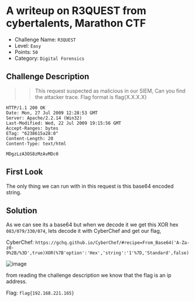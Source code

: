 # A writeup on R3QUEST from cybertalents, Marathon CTF

- Challenge Name: `R3QUEST`
- Level: `Easy`
- Points: `50`
- Category: `Digital Forensics`

## Challenge Description
>> This request suspected as malicious in our SIEM, Can you find the attacker trace.
>> Flag format is flag{X.X.X.X}

```
HTTP/1.1 200 OK
Date: Mon, 27 Jul 2009 12:28:53 GMT
Server: Apache/2.2.14 (Win32)
Last-Modified: Wed, 22 Jul 2009 19:15:56 GMT
Accept-Ranges: bytes
ETag: "6238615a28:0"
Content-Length: 20
Content-Type: text/html

MDgzLzA3OS8zMzAvMDc0
```

## First Look
The only thing we can run with in this request is this base64 encoded string.

## Solution
As we can see its a base64 but when we decode it we get this XOR hex `083/079/330/074`,
lets decode it with CyberChef and get our flag,

CyberChef: `https://gchq.github.io/CyberChef/#recipe=From_Base64('A-Za-z0-9%2B/%3D',true)XOR(%7B'option':'Hex','string':'1'%7D,'Standard',false)`

![image](https://user-images.githubusercontent.com/33517160/112261387-d4442080-8c7c-11eb-968b-890efdb1294c.png)

from reading the challenge description we know that the flag is an ip address.

Flag: `flag{192.168.221.165}`
